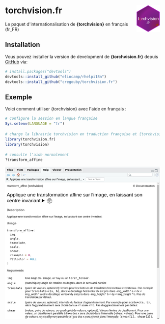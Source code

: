 # torchvision.fr <img src='images/logo-fr.png' align="right" style="width: 15%"/>

<!-- badges: start -->

<!-- badges: end -->

Le paquet d'internationalisation de **{torchvision}** en français (fr_FR)

## Installation

Vous pouvez installer la version de development de **{torchvision.fr}** depuis [GitHub](https://github.com/) via:

``` r
# install.packages("devtools")
devtools::install_github("eliocamp/rhelpi18n")
devtools::install_github("cregouby/torchvision.fr")
```

## Exemple

Voici comment utiliser {torchvision} avec l'aide en français :

``` r
# configure la session en langue française
Sys.setenv(LANGUAGE = "fr")

# charge la librairie torchvision en traduction française et {torchvision}
library(torchvision.fr)
library(torchvision)

# consulte l'aide normalement
?transform_affine
```

![exemple de page de documentation en français dans l'onglet Help de RStudio](images/clipboard-2721924466.png)
